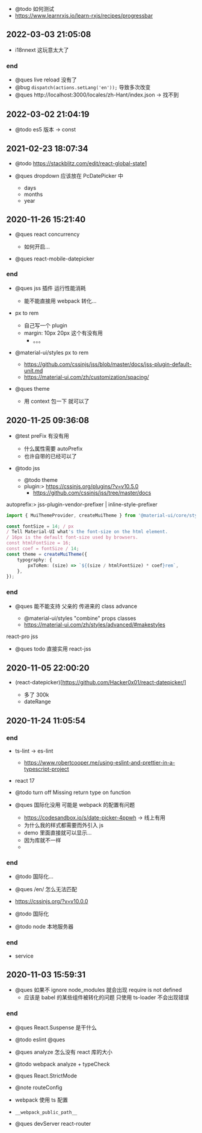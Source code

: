 -   @todo 如何测试
-   https://www.learnrxjs.io/learn-rxjs/recipes/progressbar

## 2022-03-03 21:05:08

-   i18nnext 这玩意太大了

### end

-   @ques live reload 没有了
-   @bug `dispatch(actions.setLang('en'));` 导致多次改变
-   @ques http://localhost:3000/locales/zh-Hant/index.json -> 找不到

## 2022-03-02 21:04:19

-   @todo es5 版本 -> const

## 2021-02-23 18:07:34

-   @todo https://stackblitz.com/edit/react-global-state1

-   @ques dropdown 应该放在 PcDatePicker 中

    -   days
    -   months
    -   year

## 2020-11-26 15:21:40

-   @ques react concurrency

    -   如何开启...

-   @ques react-mobile-datepicker

### end

-   @ques jss 插件 运行性能消耗

    -   能不能直接用 webpack 转化...

-   px to rem

    -   自己写一个 plugin
    -   margin: 10px 20px 这个有没有用
        -   。。。

-   @material-ui/styles px to rem

    -   https://github.com/cssinjs/jss/blob/master/docs/jss-plugin-default-unit.md
    -   https://material-ui.com/zh/customization/spacing/

-   @ques theme

    -   用 context 包一下 就可以了

## 2020-11-25 09:36:08

-   @test preFix 有没有用

    -   什么属性需要 autoPrefix
    -   也许自带的已经可以了

-   @todo jss

    -   @todo theme
    -   plugin:> https://cssinjs.org/plugins/?v=v10.5.0
        -   https://github.com/cssinjs/jss/tree/master/docs

autoprefix:> jss-plugin-vendor-prefixer | inline-style-prefixer

```ts
import { MuiThemeProvider, createMuiTheme } from '@material-ui/core/styles';

const fontSize = 14; / px
/ Tell Material-UI what's the font-size on the html element.
/ 16px is the default font-size used by browsers.
const htmlFontSize = 16;
const coef = fontSize / 14;
const theme = createMuiTheme({
    typography: {
        pxToRem: (size) => `${(size / htmlFontSize) * coef}rem`,
    },
});
```

### end

-   @ques 能不能支持 父亲的 传进来的 class advance

    -   @material-ui/styles "combine" props classes
    -   https://material-ui.com/zh/styles/advanced/#makestyles

react-pro jss

-   @ques todo 直接实用 react-jss

## 2020-11-05 22:00:20

-   (react-datepicker)[https://github.com/Hacker0x01/react-datepicker/]

    -   多了 300k
    -   dateRange

## 2020-11-24 11:05:54

### end

-   ts-lint -> es-lint

    -   https://www.robertcooper.me/using-eslint-and-prettier-in-a-typescript-project

-   react 17

-   @todo turn off Missing return type on function

-   @ques 国际化没用 可能是 webpack 的配置有问题
    -   https://codesandbox.io/s/date-picker-4ppwh -> 线上有用
    -   为什么我的样式都需要而外引入 js
    -   demo 里面直接就可以显示...
    -   因为库就不一样
    -

### end

-   @todo 国际化...
-   @ques /en/ 怎么无法匹配

-   https://cssinjs.org/?v=v10.0.0

-   @todo 国际化
-   @todo node 本地服务器

### end

-   service

## 2020-11-03 15:59:31

-   @ques 如果不 ignore node_modules 就会出现 require is not defined
    -   应该是 babel 的某些组件被转化的问题 只使用 ts-loader 不会出现错误

### end

-   @ques React.Suspense 是干什么

-   @todo eslint @ques
-   @ques analyze 怎么没有 react 库的大小

-   @todo webpack analyze + typeCheck
-   @ques React.StrictMode
-   @note routeConfig
-   webpack 使用 ts 配置

-   `__webpack_public_path__`

-   @ques devServer react-router
